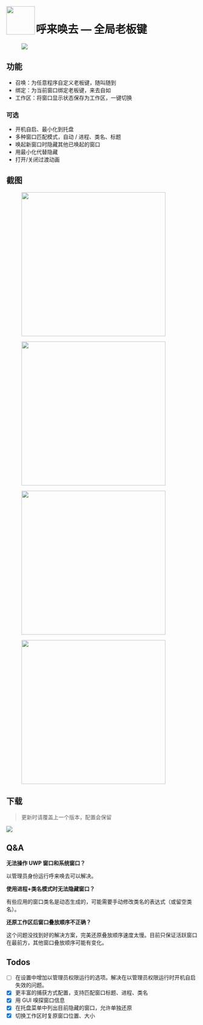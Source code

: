 <img align="left" width="75" height="75" src="misc/icon_480.png">

# 呼来唤去 — 全局老板键

<figure>
    <img src="misc/demo1.gif">
    <!-- <figcaption>演示</figcaption> -->
</figure>


## 功能

- 召唤：为任意程序自定义老板键，随叫随到
- 绑定：为当前窗口绑定老板键，来去自如
- 工作区：将窗口显示状态保存为工作区，一键切换

### 可选

- 开机自启、最小化到托盘
- 多种窗口匹配模式，自动 / 进程、类名、标题
- 唤起新窗口时隐藏其他已唤起的窗口
- 用最小化代替隐藏
- 打开/关闭过渡动画

## 截图
<div>
<figure>
    <img width="380" src="misc/screenshot1.png">
    <!-- <figcaption>召唤配置</figcaption> -->
</figure>
<figure>
    <img width="380" src="misc/screenshot2.png">
    <!-- <figcaption>绑定配置</figcaption> -->
</figure>
<figure>
    <img width="380" src="misc/screenshot3.png">
    <!-- <figcaption>工作区配置</figcaption> -->
</figure>
<figure>
    <img width="380" src="misc/screenshot4.png">
    <!-- <figcaption>设置</figcaption> -->
</figure>
</div>

## 下载

> 更新时请覆盖上一个版本，配置会保留

[![](https://img.shields.io/badge/download-latest-orange.svg)](https://github.com/john-walks-slow/window-summoner/releases/latest)

## Q&A

**无法操作 UWP 窗口和系统窗口？**

以管理员身份运行呼来唤去可以解决。

**使用进程+类名模式时无法隐藏窗口？**

有些应用的窗口类名是动态生成的，可能需要手动修改类名的表达式（或留空类名）。

**还原工作区后窗口叠放顺序不正确？**

这个问题没找到好的解决方案，完美还原叠放顺序速度太慢。目前只保证活跃窗口在最前方，其他窗口叠放顺序可能有变化。


## Todos
- [ ] 在设置中增加以管理员权限运行的选项。解决在以管理员权限运行时开机自启失效的问题。
- [x] 更丰富的捕获方式配置，支持匹配窗口标题、进程、类名
- [x] 用 GUI 嗅探窗口信息
- [x] 在托盘菜单中列出目前隐藏的窗口，允许单独还原
- [x] 切换工作区时复原窗口位置、大小
